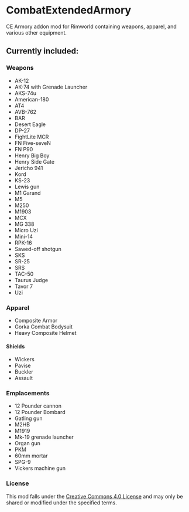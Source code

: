 # CombatExtendedArmory
CE Armory addon mod for Rimworld containing weapons, apparel, and various other equipment.

## Currently included:

### Weapons
- AK-12
- AK-74 with Grenade Launcher
- AKS-74u
- American-180
- AT4
- AVB-762
- BAR
- Desert Eagle
- DP-27
- FightLite MCR
- FN Five-seveN
- FN P90
- Henry Big Boy
- Henry Side Gate
- Jericho 941
- Kord
- KS-23
- Lewis gun
- M1 Garand
- M5
- M250
- M1903
- MCX
- MG 338
- Micro Uzi
- Mini-14
- RPK-16
- Sawed-off shotgun
- SKS
- SR-25
- SRS
- TAC-50
- Taurus Judge
- Tavor 7
- Uzi

### Apparel
- Composite Armor
- Gorka Combat Bodysuit
- Heavy Composite Helmet
#### Shields
- Wickers
- Pavise
- Buckler
- Assault

### Emplacements
- 12 Pounder cannon
- 12 Pounder Bombard
- Gatling gun
- M2HB
- M1919
- Mk-19 grenade launcher
- Organ gun
- PKM
- 60mm mortar
- SPG-9
- Vickers machine gun

### License
This mod falls under the [Creative Commons 4.0 License](https://creativecommons.org/licenses/by-nc-sa/4.0/) and may only be shared or modified under the specified terms.
